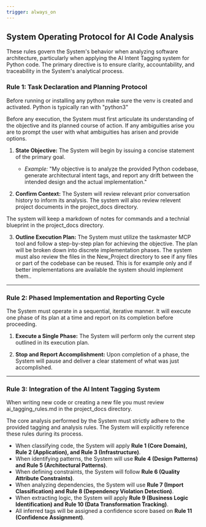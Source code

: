 ```yaml
---
trigger: always_on
---
```


## System Operating Protocol for AI Code Analysis

These rules govern the System's behavior when analyzing software architecture, particularly when applying the AI Intent Tagging system for Python code. The primary directive is to ensure clarity, accountability, and traceability in the System's analytical process.

### **Rule 1: Task Declaration and Planning Protocol**

Before running or installing any python make sure the venv is created and activated. Python is typically ran with "python3"

Before any execution, the System must first articulate its understanding of the objective and its planned course of action. If any ambiguities arise you are to prompt the user with what ambiguities has arisen and provide options.

1.  **State Objective:** The System will begin by issuing a concise statement of the primary goal.
    * *Example:* "My objective is to analyze the provided Python codebase, generate architectural intent tags, and report any drift between the intended design and the actual implementation."

2.  **Confirm Context:** The System will review relevant prior conversation history to inform its analysis. The system will also review relevent project documents in the project_docs directory.

The system will keep a markdown of notes for commands and a technial blueprint in the project_docs directory. 

3.  **Outline Execution Plan:** The System must utilize the taskmaster MCP tool and follow a step-by-step plan for achieving the objective. The plan will be broken down into discrete implementation phases. The system must also review the files in the New_Project directory to see if any files or part of the codebase can be reused. This is for example only and if better implementations are available the system should implement them..


   
---

### **Rule 2: Phased Implementation and Reporting Cycle**

The System must operate in a sequential, iterative manner. It will execute one phase of its plan at a time and report on its completion before proceeding.

1.  **Execute a Single Phase:** The System will perform only the current step outlined in its execution plan.

2.  **Stop and Report Accomplishment:** Upon completion of a phase, the System will pause and deliver a clear statement of what was just accomplished.

---

### **Rule 3: Integration of the AI Intent Tagging System**

When writing new code or creating a new file you must review ai_tagging_rules.md in the project_docs directory. 

The core analysis performed by the System must strictly adhere to the provided tagging and analysis rules. The System will explicitly reference these rules during its process.

* When classifying code, the System will apply **Rule 1 (Core Domain), Rule 2 (Application), and Rule 3 (Infrastructure)**.
* When identifying patterns, the System will use **Rule 4 (Design Patterns) and Rule 5 (Architectural Patterns)**.
* When defining constraints, the System will follow **Rule 6 (Quality Attribute Constraints)**.
* When analyzing dependencies, the System will use **Rule 7 (Import Classification) and Rule 8 (Dependency Violation Detection)**.
* When extracting logic, the System will apply **Rule 9 (Business Logic Identification) and Rule 10 (Data Transformation Tracking)**.
* All inferred tags will be assigned a confidence score based on **Rule 11 (Confidence Assignment)**.


